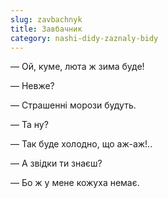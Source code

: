 ```yaml
---
slug: zavbachnyk
title: Завбачник
category: nashi-didy-zaznaly-bidy
---
```

— Ой, куме, люта ж зима буде!

— Невже?

— Страшенні морози будуть.

— Та ну?

— Так буде холодно, що аж-аж!..

— А звідки ти знаєш?

— Бо ж у мене кожуха немає.
